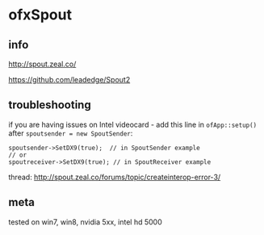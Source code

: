 ofxSpout
========

## info

http://spout.zeal.co/

https://github.com/leadedge/Spout2

## troubleshooting

if you are having issues on Intel videocard - add this line in `ofApp::setup()` after `spoutsender = new SpoutSender`:

```
spoutsender->SetDX9(true);  // in SpoutSender example
// or
spoutreceiver->SetDX9(true); // in SpoutReceiver example
```
thread: http://spout.zeal.co/forums/topic/createinterop-error-3/

## meta

tested on win7, win8, nvidia 5xx, intel hd 5000
